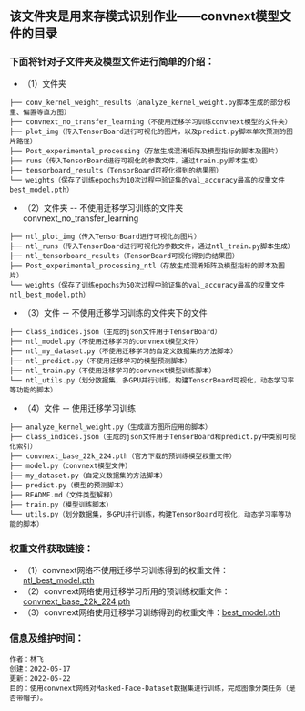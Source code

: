 ## 该文件夹是用来存模式识别作业——convnext模型文件的目录
### 下面将针对子文件夹及模型文件进行简单的介绍： 
* （1）文件夹
```
├── conv_kernel_weight_results（analyze_kernel_weight.py脚本生成的部分权重、偏置等直方图）
├── convnext_no_transfer_learning（不使用迁移学习训练convnext模型的文件夹）
├── plot_img（传入TensorBoard进行可视化的图片，以及predict.py脚本单次预测的图片路径）
├── Post_experimental_processing（存放生成混淆矩阵及模型指标的脚本及图片）
├── runs（传入TensorBoard进行可视化的参数文件，通过train.py脚本生成）
├── tensorboard_results（TensorBoard可视化得到的结果图）
└── weights（保存了训练epochs为10次过程中验证集的val_accuracy最高的权重文件best_model.pth）
```
* （2）文件夹 -- 不使用迁移学习训练的文件夹convnext_no_transfer_learning
```
├── ntl_plot_img（传入TensorBoard进行可视化的图片）
├── ntl_runs（传入TensorBoard进行可视化的参数文件，通过ntl_train.py脚本生成）
├── ntl_tensorboard_results（TensorBoard可视化得到的结果图）
├── Post_experimental_processing_ntl（存放生成混淆矩阵及模型指标的脚本及图片）
└── weights（保存了训练epochs为50次过程中验证集的val_accuracy最高的权重文件ntl_best_model.pth）
```
* （3）文件 -- 不使用迁移学习训练的文件夹下的文件
```
├── class_indices.json（生成的json文件用于TensorBoard）
├── ntl_model.py（不使用迁移学习的convnext模型文件）
├── ntl_my_dataset.py（不使用迁移学习的自定义数据集的方法脚本）
├── ntl_predict.py（不使用迁移学习的模型预测脚本）
├── ntl_train.py（不使用迁移学习的convnext模型训练脚本）
└── ntl_utils.py（划分数据集，多GPU并行训练，构建TensorBoard可视化，动态学习率等功能的脚本）
```
* （4）文件 -- 使用迁移学习训练
```   
├── analyze_kernel_weight.py（生成直方图所应用的脚本）
├── class_indices.json（生成的json文件用于TensorBoard和predict.py中类别可视化索引）
├── convnext_base_22k_224.pth（官方下载的预训练模型权重文件）
├── model.py（convnext模型文件）
├── my_dataset.py（自定义数据集的方法脚本）
├── predict.py（模型的预测脚本）
├── README.md（文件类型解释）
├── train.py（模型训练脚本）
└── utils.py（划分数据集，多GPU并行训练，构建TensorBoard可视化，动态学习率等功能的脚本）
```
### 权重文件获取链接：
* （1）convnext网络不使用迁移学习训练得到的权重文件：[ntl_best_model.pth](https://drive.google.com/file/d/1k9z3dhlL6wWEECMrW37ZQxsTJTEKxz7j/view?usp=sharing)
* （2）convnext网络使用迁移学习所用的预训练权重文件：[convnext_base_22k_224.pth](https://drive.google.com/file/d/1hsDAW80OdbJCjzRnCl258QQwjxiWrDJR/view?usp=sharing)
* （3）convnext网络使用迁移学习训练得到的权重文件：[best_model.pth](https://drive.google.com/file/d/1jqrwSbBj3Lg24IzzsAd2pYRARkrg8Y7v/view?usp=sharing)
### 信息及维护时间：
```
作者：林飞
创建：2022-05-17
更新：2022-05-22
目的：使用convnext网络对Masked-Face-Dataset数据集进行训练，完成图像分类任务（是否带帽子）。
```
